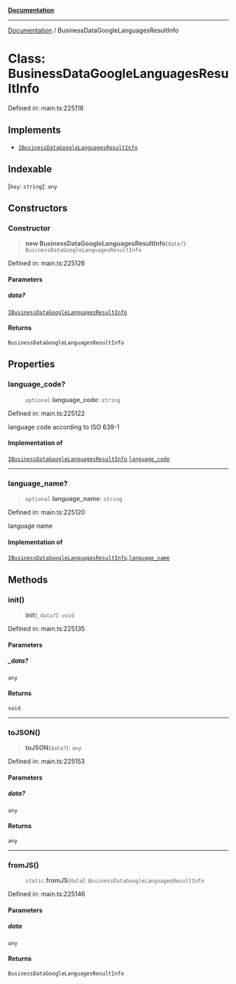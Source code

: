 [**Documentation**](../README.md)

***

[Documentation](../README.md) / BusinessDataGoogleLanguagesResultInfo

# Class: BusinessDataGoogleLanguagesResultInfo

Defined in: main.ts:225118

## Implements

- [`IBusinessDataGoogleLanguagesResultInfo`](../interfaces/IBusinessDataGoogleLanguagesResultInfo.md)

## Indexable

\[`key`: `string`\]: `any`

## Constructors

### Constructor

> **new BusinessDataGoogleLanguagesResultInfo**(`data?`): `BusinessDataGoogleLanguagesResultInfo`

Defined in: main.ts:225126

#### Parameters

##### data?

[`IBusinessDataGoogleLanguagesResultInfo`](../interfaces/IBusinessDataGoogleLanguagesResultInfo.md)

#### Returns

`BusinessDataGoogleLanguagesResultInfo`

## Properties

### language\_code?

> `optional` **language\_code**: `string`

Defined in: main.ts:225122

language code according to ISO 639-1

#### Implementation of

[`IBusinessDataGoogleLanguagesResultInfo`](../interfaces/IBusinessDataGoogleLanguagesResultInfo.md).[`language_code`](../interfaces/IBusinessDataGoogleLanguagesResultInfo.md#language_code)

***

### language\_name?

> `optional` **language\_name**: `string`

Defined in: main.ts:225120

language name

#### Implementation of

[`IBusinessDataGoogleLanguagesResultInfo`](../interfaces/IBusinessDataGoogleLanguagesResultInfo.md).[`language_name`](../interfaces/IBusinessDataGoogleLanguagesResultInfo.md#language_name)

## Methods

### init()

> **init**(`_data?`): `void`

Defined in: main.ts:225135

#### Parameters

##### \_data?

`any`

#### Returns

`void`

***

### toJSON()

> **toJSON**(`data?`): `any`

Defined in: main.ts:225153

#### Parameters

##### data?

`any`

#### Returns

`any`

***

### fromJS()

> `static` **fromJS**(`data`): `BusinessDataGoogleLanguagesResultInfo`

Defined in: main.ts:225146

#### Parameters

##### data

`any`

#### Returns

`BusinessDataGoogleLanguagesResultInfo`
